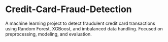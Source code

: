 # Credit-Card-Fraud-Detection
A machine learning project to detect fraudulent credit card transactions using Random Forest, XGBoost, and imbalanced data handling. Focused on preprocessing, modeling, and evaluation.

